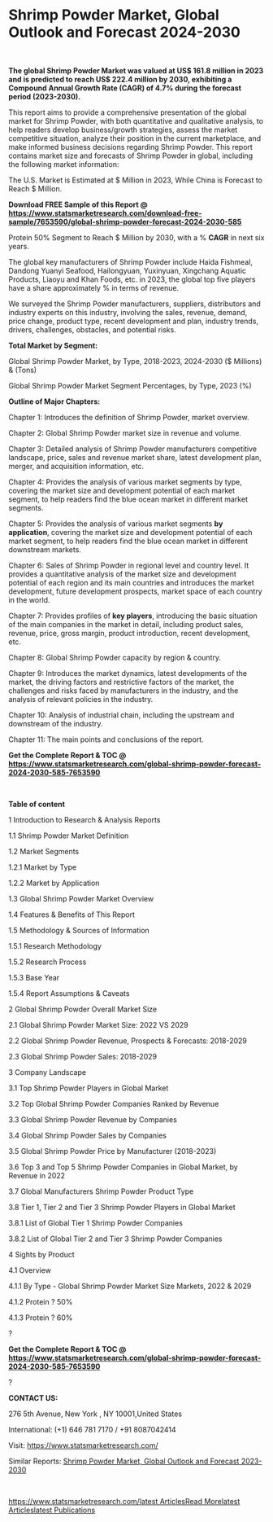 <h1>Shrimp Powder Market, Global Outlook and Forecast 2024-2030</h1><br/><p><strong>The global Shrimp Powder Market was valued at US$ 161.8 million in 2023 and is predicted to reach US$ 222.4 million by 2030, exhibiting a Compound Annual Growth Rate (<strong>CAGR</strong>) of 4.7% during the forecast period (2023-2030).</strong></p>
 
 
 
 <p>This report aims to provide a comprehensive presentation of the global market for Shrimp Powder, with both quantitative and qualitative analysis, to help readers develop business/growth strategies, assess the market competitive situation, analyze their position in the current marketplace, and make informed business decisions regarding Shrimp Powder. This report contains market size and forecasts of Shrimp Powder in global, including the following market information:</p>
 
 
 
 <p>The U.S. Market is Estimated at $ Million in 2023, While China is Forecast to Reach $ Million.</p>
 
 
 
 <p><strong>Download FREE Sample of this Report @ <a href="https://www.statsmarketresearch.com/download-free-sample/7653590/global-shrimp-powder-forecast-2024-2030-585">https://www.statsmarketresearch.com/download-free-sample/7653590/global-shrimp-powder-forecast-2024-2030-585</a></strong></p>
 
 
 
 <p>Protein 50% Segment to Reach $ Million by 2030, with a % <strong>CAGR</strong> in next six years.</p>
 
 
 
 <p>The global key manufacturers of Shrimp Powder include Haida Fishmeal, Dandong Yuanyi Seafood, Hailongyuan, Yuxinyuan, Xingchang Aquatic Products, Liaoyu and Khan Foods, etc. in 2023, the global top five players have a share approximately % in terms of revenue.</p>
 
 
 
 <p>We surveyed the Shrimp Powder manufacturers, suppliers, distributors and industry experts on this industry, involving the sales, revenue, demand, price change, product type, recent development and plan, industry trends, drivers, challenges, obstacles, and potential risks.</p>
 
 
 
 <p><strong>Total Market by Segment:</strong></p>
 
 
 
 <p>Global Shrimp Powder Market, by Type, 2018-2023, 2024-2030 ($ Millions) & (Tons)</p>
 
 
 
 <p>Global Shrimp Powder Market Segment Percentages, by Type, 2023 (%)</p>
 
 
 
 <p><strong>Outline of Major Chapters:</strong></p>
 
 
 
 <p>Chapter 1: Introduces the definition of Shrimp Powder, market overview.</p>
 
 
 
 <p>Chapter 2: Global Shrimp Powder market size in revenue and volume.</p>
 
 
 
 <p>Chapter 3: Detailed analysis of Shrimp Powder manufacturers competitive landscape, price, sales and revenue market share, latest development plan, merger, and acquisition information, etc.</p>
 
 
 
 <p>Chapter 4: Provides the analysis of various market segments by type, covering the market size and development potential of each market segment, to help readers find the blue ocean market in different market segments.</p>
 
 
 
 <p>Chapter 5: Provides the analysis of various market segments <strong>by application</strong>, covering the market size and development potential of each market segment, to help readers find the blue ocean market in different downstream markets.</p>
 
 
 
 <p>Chapter 6: Sales of Shrimp Powder in regional level and country level. It provides a quantitative analysis of the market size and development potential of each region and its main countries and introduces the market development, future development prospects, market space of each country in the world.</p>
 
 
 
 <p>Chapter 7: Provides profiles of <strong>key players</strong>, introducing the basic situation of the main companies in the market in detail, including product sales, revenue, price, gross margin, product introduction, recent development, etc.</p>
 
 
 
 <p>Chapter 8: Global Shrimp Powder capacity by region & country.</p>
 
 
 
 <p>Chapter 9: Introduces the market dynamics, latest developments of the market, the driving factors and restrictive factors of the market, the challenges and risks faced by manufacturers in the industry, and the analysis of relevant policies in the industry.</p>
 
 
 
 <p>Chapter 10: Analysis of industrial chain, including the upstream and downstream of the industry.</p>
 
 
 
 <p>Chapter 11: The main points and conclusions of the report.</p>
 
 
 
 <div><b>Get the Complete Report & TOC @ <a href="https://www.statsmarketresearch.com/global-shrimp-powder-forecast-2024-2030-585-7653590">https://www.statsmarketresearch.com/global-shrimp-powder-forecast-2024-2030-585-7653590</a></b></div>
 
 
 
 <p><br />
 
 <b>Table of content</b></p>
 
 
 
 <p>1 Introduction to Research & Analysis Reports<br />
 
 1.1 Shrimp Powder Market Definition<br />
 
 1.2 Market Segments<br />
 
 1.2.1 Market by Type<br />
 
 1.2.2 Market by Application<br />
 
 1.3 Global Shrimp Powder Market Overview<br />
 
 1.4 Features & Benefits of This Report<br />
 
 1.5 Methodology & Sources of Information<br />
 
 1.5.1 Research Methodology<br />
 
 1.5.2 Research Process<br />
 
 1.5.3 Base Year<br />
 
 1.5.4 Report Assumptions & Caveats<br />
 
 2 Global Shrimp Powder Overall Market Size<br />
 
 2.1 Global Shrimp Powder Market Size: 2022 VS 2029<br />
 
 2.2 Global Shrimp Powder Revenue, Prospects & Forecasts: 2018-2029<br />
 
 2.3 Global Shrimp Powder Sales: 2018-2029<br />
 
 3 Company Landscape<br />
 
 3.1 Top Shrimp Powder Players in Global Market<br />
 
 3.2 Top Global Shrimp Powder Companies Ranked by Revenue<br />
 
 3.3 Global Shrimp Powder Revenue by Companies<br />
 
 3.4 Global Shrimp Powder Sales by Companies<br />
 
 3.5 Global Shrimp Powder Price by Manufacturer (2018-2023)<br />
 
 3.6 Top 3 and Top 5 Shrimp Powder Companies in Global Market, by Revenue in 2022<br />
 
 3.7 Global Manufacturers Shrimp Powder Product Type<br />
 
 3.8 Tier 1, Tier 2 and Tier 3 Shrimp Powder Players in Global Market<br />
 
 3.8.1 List of Global Tier 1 Shrimp Powder Companies<br />
 
 3.8.2 List of Global Tier 2 and Tier 3 Shrimp Powder Companies<br />
 
 4 Sights by Product<br />
 
 4.1 Overview<br />
 
 4.1.1 By Type - Global Shrimp Powder Market Size Markets, 2022 & 2029<br />
 
 4.1.2 Protein ? 50%<br />
 
 4.1.3 Protein ? 60%<br />
 
 ? </p>
 
 
 
 <div><b>Get the Complete Report & TOC @ <a href="https://www.statsmarketresearch.com/global-shrimp-powder-forecast-2024-2030-585-7653590">https://www.statsmarketresearch.com/global-shrimp-powder-forecast-2024-2030-585-7653590</a></b></div>
 
 
 
 <p>? </p>
 
 
 
 <p><b>CONTACT US:</b><br />
 
 276 5th Avenue, New York , NY 10001,United States<br />
 
 International: (+1) 646 781 7170 / +91 8087042414<br />
 
 Visit: <a href="https://www.statsmarketresearch.com/">https://www.statsmarketresearch.com/</a><br />
 
 Similar Reports: <a href="https://www.statsmarketresearch.com/global-shrimp-powder-forecast-2024-2030-585-7653590">Shrimp Powder Market, Global Outlook and Forecast 2023-2030</a><br />
 
 <br />
 
 <a href="https://gyeongbokgung.com">https://www.statsmarketresearch.com/</a><a href="https://hallyeomaritime.com">latest Articles</a><a href="https://jingwansa.com">Read More</a><a href="https://nguoiviet.jp/">latest Articles</a><a href="https://www.intelmarketresearch.com/">latest Publications</a></p>
